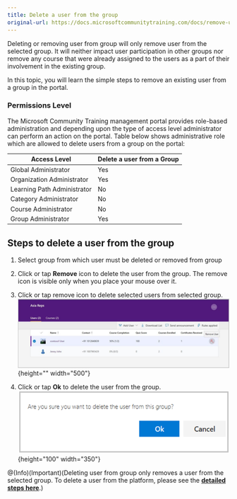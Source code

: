 ```yaml
---
title: Delete a user from the group
original-url: https://docs.microsoftcommunitytraining.com/docs/remove-user-from-group
---
```

Deleting or removing  user from group will only remove user from the selected group. It will neither impact user participation in other groups  nor remove any course that were already assigned to the users as a part of their involvement in the existing group.

In this topic, you will learn the simple steps to remove an existing user from a group in the portal. 

### Permissions Level
The Microsoft Community Training management portal provides role-based administration and depending upon the type of access level administrator can perform an action on the portal. Table below shows administrative role which are allowed to delete users from a group on the portal:

| Access Level    | Delete a user from a Group |
| --- | --- | 
| Global Administrator | Yes |
| Organization Administrator | Yes |
| Learning Path Administrator | No |
| Category Administrator | No |
| Course Administrator | No | 
| Group Administrator | Yes | 

## Steps to delete a user from the group 

1.	Select group from which user must be deleted or removed from group

2.	Click or tap **Remove** icon  to delete the user from the group. The remove icon is visible only when you place your mouse over it.

3.	Click or tap remove icon to delete selected users from selected group.
![RemoveUserfromGrp\(1\)](../../media/RemoveUserfromGrp%281%29.jpg){height="" width="500"}

4. Click or tap **Ok** to delete the user from the group. 
![Delet user from group](../../media/Delet%20user%20from%20group.png){height="100" width="350"}

@(Info)(Important)(Deleting user from group only removes a user from the selected group. To delete a user from the platform, please see the [**detailed steps here**](https://microsoftindia.document360.io/docs/remove-user-from-the-portal).)
